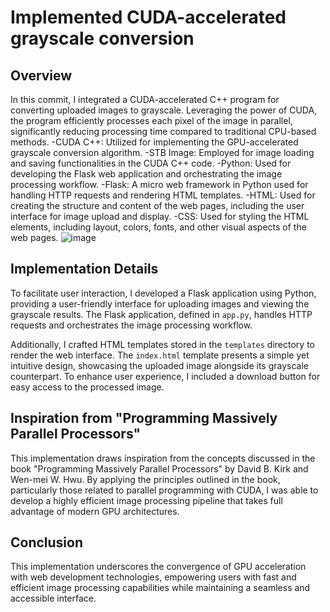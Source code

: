 # Implemented CUDA-accelerated grayscale conversion

## Overview
In this commit, I integrated a CUDA-accelerated C++ program for converting uploaded images to grayscale. Leveraging the power of CUDA, the program efficiently processes each pixel of the image in parallel, significantly reducing processing time compared to traditional CPU-based methods.
-CUDA C++: Utilized for implementing the GPU-accelerated grayscale conversion algorithm.
-STB Image: Employed for image loading and saving functionalities in the CUDA C++ code.
-Python: Used for developing the Flask web application and orchestrating the image processing workflow.
-Flask: A micro web framework in Python used for handling HTTP requests and rendering HTML templates.
-HTML: Used for creating the structure and content of the web pages, including the user interface for image upload and display.
-CSS: Used for styling the HTML elements, including layout, colors, fonts, and other visual aspects of the web pages.
![image](https://github.com/luis0o2/FilterFlexCuda/assets/59019460/be14d765-7b81-4e8f-99f2-ca6b1d3e1f86)

## Implementation Details
To facilitate user interaction, I developed a Flask application using Python, providing a user-friendly interface for uploading images and viewing the grayscale results. The Flask application, defined in `app.py`, handles HTTP requests and orchestrates the image processing workflow.

Additionally, I crafted HTML templates stored in the `templates` directory to render the web interface. The `index.html` template presents a simple yet intuitive design, showcasing the uploaded image alongside its grayscale counterpart. To enhance user experience, I included a download button for easy access to the processed image.

## Inspiration from "Programming Massively Parallel Processors"
This implementation draws inspiration from the concepts discussed in the book "Programming Massively Parallel Processors" by David B. Kirk and Wen-mei W. Hwu. By applying the principles outlined in the book, particularly those related to parallel programming with CUDA, I was able to develop a highly efficient image processing pipeline that takes full advantage of modern GPU architectures.

## Conclusion
This implementation underscores the convergence of GPU acceleration with web development technologies, empowering users with fast and efficient image processing capabilities while maintaining a seamless and accessible interface.

